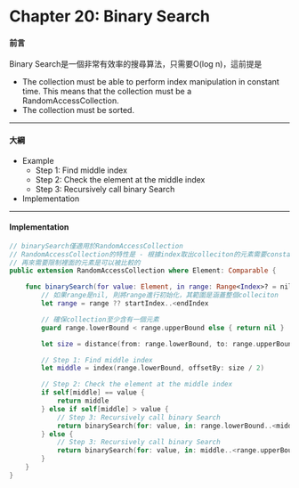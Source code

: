 # Chapter 20: Binary Search

#### 前言

Binary Search是一個非常有效率的搜尋算法，只需要O(log n)，這前提是

- The collection must be able to perform index manipulation in constant time. This means that the collection must be a RandomAccessCollection.
- The collection must be sorted.

------

#### 大綱

- Example
  - Step 1: Find middle index
  - Step 2: Check the element at the middle index
  - Step 3: Recursively call binary Search
- Implementation

------

#### Implementation

```swift
// binarySearch僅適用於RandomAccessCollection
// RandomAccessCollection的特性是 - 根據index取出colleciton的元素需要constant time
// 再來需要限制裡面的元素是可以被比較的
public extension RandomAccessCollection where Element: Comparable {

    func binarySearch(for value: Element, in range: Range<Index>? = nil) -> Index? {
        // 如果range是nil, 則將range進行初始化，其範圍是涵蓋整個colleciton
        let range = range ?? startIndex..<endIndex

        // 確保collection至少含有一個元素
        guard range.lowerBound < range.upperBound else { return nil }

        let size = distance(from: range.lowerBound, to: range.upperBound)

        // Step 1: Find middle index
        let middle = index(range.lowerBound, offsetBy: size / 2)

        // Step 2: Check the element at the middle index
        if self[middle] == value {
            return middle
        } else if self[middle] > value {
            // Step 3: Recursively call binary Search
            return binarySearch(for: value, in: range.lowerBound..<middle)
        } else {
            // Step 3: Recursively call binary Search
            return binarySearch(for: value, in: middle..<range.upperBound)
        }
    }
}
```

